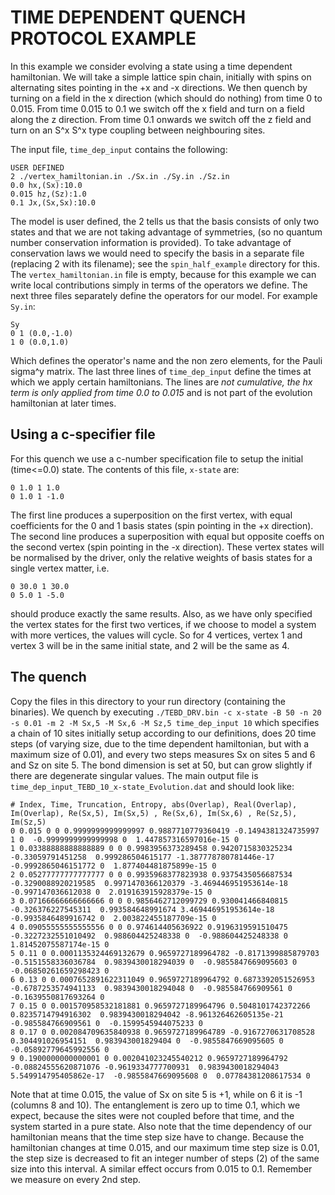 # TIME DEPENDENT QUENCH PROTOCOL EXAMPLE #

In this example we consider evolving a state using a time dependent hamiltonian.
We will take a simple lattice spin chain, initially with spins on alternating sites pointing in the +x and -x directions.
We then quench by turning on a field in the x direction (which should do nothing) from time 0 to 0.015.
From time 0.015 to 0.1 we switch off the x field and turn on a field along the z direction.
From time 0.1 onwards we switch off the z field and turn on an S^x S^x type coupling between neighbouring sites.

The input file, `time_dep_input` contains the following:
~~~~
USER DEFINED
2 ./vertex_hamiltonian.in ./Sx.in ./Sy.in ./Sz.in
0.0 hx,(Sx):10.0
0.015 hz,(Sz):1.0
0.1 Jx,(Sx,Sx):10.0
~~~~
The model is user defined, the 2 tells us that the basis consists of only two states and that we are not taking advantage of symmetries, (so no quantum number conservation information is provided).
To take advantage of conservation laws we would need to specify the basis in a separate file (replacing 2 with its filename); see the `spin_half_example` directory for this.
The `vertex_hamiltonian.in` file is empty, because for this example we can write local contributions simply in terms of the operators we define.
The next three files separately define the operators for our model.
For example `Sy.in`:
~~~~
Sy
0 1	(0.0,-1.0)
1 0	(0.0,1.0)
~~~~
Which defines the operator's name and the non zero elements, for the Pauli sigma^y matrix.
The last three lines of `time_dep_input` define the times at which we apply certain hamiltonians.
The lines are *not cumulative, the hx term is only applied from time 0.0 to 0.015* and is not part of the evolution hamiltonian at later times.

## Using a c-specifier file ##

For this quench we use a c-number specification file to setup the initial (time<=0.0) state.
The contents of this file, `x-state` are:
~~~~
0 1.0 1 1.0
0 1.0 1 -1.0
~~~~
The first line produces a superposition on the first vertex, with equal coefficients for the 0 and 1 basis states (spin pointing in the +x direction).
The second line produces a superposition with equal but opposite coeffs on the second vertex (spin pointing in the -x direction).
These vertex states will be normalised by the driver, only the relative weights of basis states for a single vertex matter, i.e.
~~~~
0 30.0 1 30.0
0 5.0 1 -5.0
~~~~
should produce exactly the same results.
Also, as we have only specified the vertex states for the first two vertices, if we choose to model a system with more vertices, the values will cycle.
So for 4 vertices, vertex 1 and vertex 3 will be in the same initial state, and 2 will be the same as 4.

## The quench ##
Copy the files in this directory to your run directory (containing the binaries).
We quench by executing
`./TEBD_DRV.bin -c x-state -B 50 -n 20 -s 0.01 -m 2 -M Sx,5 -M Sx,6 -M Sz,5 time_dep_input 10`
which specifies a chain of 10 sites initially setup according to our definitions, does 20 time steps (of varying size, due to the time dependent hamiltonian, but with a maximum size of 0.01), and every two steps measures Sx on sites 5 and 6 and Sz on site 5.
The bond dimension is set at 50, but can grow slightly if there are degenerate singular values.
The main output file is `time_dep_input_TEBD_10_x-state_Evolution.dat` and should look like:
~~~~
# Index, Time, Truncation, Entropy, abs(Overlap), Real(Overlap), Im(Overlap), Re(Sx,5), Im(Sx,5) , Re(Sx,6), Im(Sx,6) , Re(Sz,5), Im(Sz,5) 
0 0.015 0 0 0.9999999999999997 0.9887710779360419 -0.1494381324735997  1 0  -0.9999999999999998 0  1.447857316597016e-15 0 
1 0.03388888888888889 0 0 0.9983956373289458 0.9420715830325234 -0.33059791451258  0.999286504615177 -1.387778780781446e-17  -0.9992865046151772 0  1.877404481875899e-15 0 
2 0.05277777777777777 0 0 0.9935968377823938 0.9375435056687534 -0.3290088920219585  0.9971470366120379 -3.469446951953614e-18  -0.997147036612038 0  2.019163915928379e-15 0 
3 0.07166666666666666 0 0 0.9856462712099729 0.930041466840815 -0.326376227545311  0.993584648991674 3.469446951953614e-18  -0.9935846489916742 0  2.003822455187709e-15 0 
4 0.09055555555555556 0 0 0.974614405636922 0.9196319591510475 -0.3227232551010492  0.988604425248338 0  -0.988604425248338 0  1.81452075587174e-15 0 
5 0.11 0 0.0001135324469132679 0.9659727189964782 -0.8171399885879703 -0.5151558336036784  0.9839430018294039 0  -0.9855847669095603 0  -0.06850261659298423 0 
6 0.13 0 0.0007652891622311049 0.9659727189964792 0.6873392051526953 -0.6787253574941133  0.9839430018294048 0  -0.985584766909561 0  -0.1639550817693264 0 
7 0.15 0 0.001570958532181881 0.9659727189964796 0.5048101742372266 0.8235714794916302  0.9839430018294042 -8.961326462605135e-21  -0.985584766909561 0  -0.1599545944075233 0 
8 0.17 0 0.002084709635840938 0.9659727189964789 -0.9167270631708528 0.304491026954151  0.983943001829404 0  -0.9855847669095605 0  -0.05892779645992556 0 
9 0.1900000000000001 0 0.002041023245540212 0.9659727189964792 -0.08824555620871076 -0.9619334777700931  0.9839430018294043 5.549914795405862e-17  -0.9855847669095608 0  0.07784381208617534 0 
~~~~
Note that at time 0.015, the value of Sx on site 5 is +1, while on 6 it is -1 (columns 8 and 10).
The entanglement is zero up to time 0.1, which we expect, because the sites were not coupled before that time, and the system started in a pure state.
Also note that the time dependency of our hamiltonian means that the time step size have to change.
Because the hamiltonian changes at time 0.015, and our maximum time step size is 0.01, the step size is decreased to fit an integer number of steps (2) of the same size into this interval.
A similar effect occurs from 0.015 to 0.1.
Remember we measure on every 2nd step.
